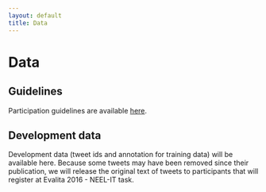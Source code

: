 ```yaml
---
layout: default
title: Data
---
```


# Data

## Guidelines

Participation guidelines are available [here](https://docs.google.com/document/d/1UjDJRmmWI797mlMhg_4Fj96ybiRZfatekJzO8JQjR-8/edit?usp=sharing).

## Development data

Development data (tweet ids and annotation for training data) will be available here. 
Because some tweets may have been removed since their publication, we will release the original text of tweets to participants that will register at Evalita 2016 - NEEL-IT task.
